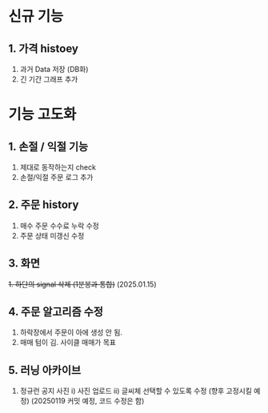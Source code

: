 # 신규 기능

## 1. 가격 histoey

1. 과거 Data 저장 (DB화)
2. 긴 기간 그래프 추가

# 기능 고도화

## 1. 손절 / 익절 기능

1. 제대로 동작하는지 check
2. 손절/익절 주문 로그 추가

## 2. 주문 history

1. 매수 주문 수수료 누락 수정
2. 주문 상태 미갱신 수정

## 3. 화면

~~1. 하단의 signal 삭제 (1분봉과 통합)~~ (2025.01.15)

## 4. 주문 알고리즘 수정

1. 하락장에서 주문이 아에 생성 안 됨.
2. 매매 텀이 김. 사이클 매매가 목표

## 5. 러닝 아카이브

1. 정규런 공지 사진
   i) 사진 업로드
   ii) 글씨체 선택할 수 있도록 수정 (향후 고정시킬 예정)
   (20250119 커밋 예정, 코드 수정은 함)
